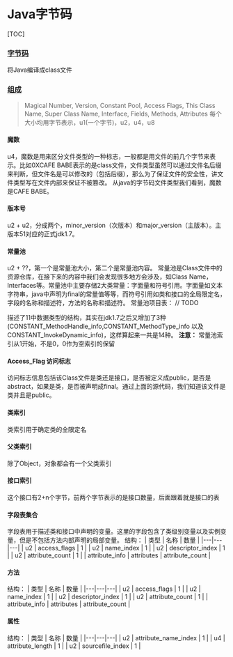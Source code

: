 # Java字节码

[TOC]

### [字节码](#1)

将Java编译成class文件

### [组成](#2)

> Magical Number, Version, Constant Pool, Access Flags, This Class Name, Super Class Name, Interface, Fields, Methods, Attributes
每个大小均用字节表示，u1(一个字节)，u2，u4，u8

#### 魔数

u4，魔数是用来区分文件类型的一种标志，一般都是用文件的前几个字节来表示。比如0XCAFE BABE表示的是class文件，文件类型虽然可以通过文件名后缀来判断，但文件名是可以修改的（包括后缀），那么为了保证文件的安全性，讲文件类型写在文件内部来保证不被篡改。
从java的字节码文件类型我们看到，魔数是CAFE BABE。

#### 版本号

u2 + u2，分成两个，minor_version（次版本）和major_version（主版本）。主版本51对应的正式jdk1.7。

#### 常量池

u2 + ??，第一个是常量池大小，第二个是常量池内容。
常量池是Class文件中的资源仓库，在接下来的内容中我们会发现很多地方会涉及，如Class Name，Interfaces等。常量池中主要存储2大类常量：字面量和符号引用。字面量如文本字符串，java中声明为final的常量值等等，而符号引用如类和接口的全局限定名，字段的名称和描述符，方法的名称和描述符。
常量池项目表：
// TODO 

描述了11中数据类型的结构，其实在jdk1.7之后又增加了3种(CONSTANT_MethodHandle_info,CONSTANT_MethodType_info 以及 CONSTANT_InvokeDynamic_info)，这样算起来一共是14种。
**注意：** 常量池索引从1开始，不是0，0作为空索引的保留

#### Access_Flag 访问标志

访问标志信息包括该Class文件是类还是接口，是否被定义成public，是否是abstract，如果是类，是否被声明成final。通过上面的源代码，我们知道该文件是类并且是public。

#### 类索引

类索引用于确定类的全限定名

#### 父类索引

除了Object，对象都会有一个父类索引

#### 接口索引

这个接口有2+n个字节，前两个字节表示的是接口数量，后面跟着就是接口的表

#### 字段表集合

字段表用于描述类和接口中声明的变量。这里的字段包含了类级别变量以及实例变量，但是不包括方法内部声明的局部变量。
结构：
| 类型 | 名称 | 数量 |
|---|---|---|
| u2 | access_flags | 1 |
| u2 | name_index | 1 |
| u2 | descriptor_index | 1 |
| u2 | attribute_count | 1 |
| attribute_info | attributes | attribute_count |

#### 方法

结构：
| 类型 | 名称 | 数量 |
|---|---|---|
| u2 | access_flags | 1 |
| u2 | name_index | 1 |
| u2 | descriptor_index | 1 |
| u2 | attribute_count | 1 |
| attribute_info | attributes | attribute_count |

#### 属性

结构：
| 类型 | 名称 | 数量 |
|---|---|---|
| u2 | attribute_name_index | 1 |
| u4 | attribute_length | 1 |
| u2 | sourcefile_index | 1 |
